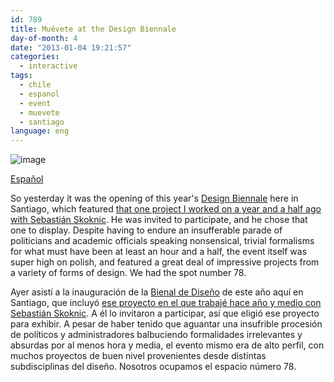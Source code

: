 ```yaml
---
id: 789
title: Muévete at the Design Biennale
day-of-month: 4
date: "2013-01-04 19:21:57"
categories:
  - interactive
tags:
  - chile
  - espanol
  - event
  - muevete
  - santiago
language: eng
---
```


![image](/files/2013/01-muevete-at-the-design-biennial/muevetebiennalphoto.jpg "Muévete biennal photo")

[Español](/2013/01/muevete-at-the-design-biennal/#language)

So yesterday it was the opening of this year's [Design Biennale](http://www.bienaldediseno.cl/) here in Santiago, which featured [that one project I worked on a year and a half ago with Sebastián Skoknic](/2011/11/muevete/). He was invited to participate, and he chose that one to display. Despite having to endure an insufferable parade of politicians and academic officials speaking nonsensical, trivial formalisms for what must have been at least an hour and a half, the event itself was super high on polish, and featured a great deal of impressive projects from a variety of forms of design. We had the spot number 78.<!-- more -->

<language-break />

Ayer asistí a la inauguración de la [Bienal de Diseño](http://www.bienaldediseno.cl/) de este año aquí en Santiago, que incluyó [ese proyecto en el que trabajé hace año y medio con Sebastián Skoknic](/2011/11/muevete/). A él lo invitaron a participar, así que eligió ese proyecto para exhibir. A pesar de haber tenido que aguantar una insufrible procesión de políticos y administradores balbuciendo formalidades irrelevantes y absurdas por al menos hora y media, el evento mismo era de alto perfil, con muchos proyectos de buen nivel provenientes desde distintas subdisciplinas del diseño. Nosotros ocupamos el espacio número 78.

